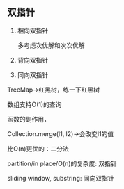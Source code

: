 ## 双指针

1. 相向双指针

   多考虑次优解和次次优解

2. 背向双指针

3. 同向双指针

TreeMap->红黑树，练一下红黑树

数组支持O(1)的查询

函数的副作用，

Collection.merge(l1, l2)->会改变l1的值

比O(n)更优的：二分法

partition/in place/O(n)的复杂度: 双指针

sliding window, substring: 同向双指针

 


